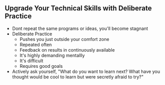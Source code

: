 ## Upgrade Your Technical Skills with Deliberate Practice
* Dont repeat the same programs or ideas, you'll become stagnant
* Deliberate Practice
  * Pushes you just outside your comfort zone
  * Repeated often
  * Feedback on results in continuously available
  * It's highly demanding mentallly
  * It's difficult
  * Requires good goals
* Actively ask yourself, "What do you want to learn next? What have you thought would be cool to learn but were secretly afraid to try?"


##
